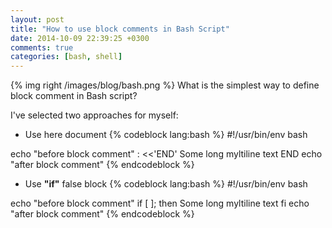 ```yaml
---
layout: post
title: "How to use block comments in Bash Script"
date: 2014-10-09 22:39:25 +0300
comments: true
categories: [bash, shell]
---
```

{% img right /images/blog/bash.png %}
What is the simplest way to define block comment in Bash script?

I've selected two approaches for myself:

- Use here document
{% codeblock lang:bash %}
#!/usr/bin/env bash

echo "before block comment"
: <<'END'
Some long 
myltiline 
text
END
echo "after block comment"
{% endcodeblock %}

- Use **"if"** false block
{% codeblock lang:bash %}
#!/usr/bin/env bash

echo "before block comment"
if [ ]; then 
Some long 
myltiline 
text
fi
echo "after block comment"
{% endcodeblock %}